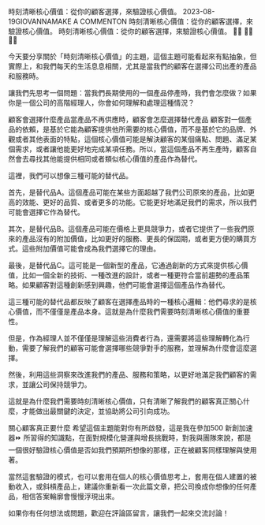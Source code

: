 時刻清晰核心價值：從你的顧客選擇，來驗證核心價值。
2023-08-19GIOVANNAMAKE A COMMENTON 時刻清晰核心價值：從你的顧客選擇，來驗證核心價值。
時刻清晰核心價值：從你的顧客選擇，來驗證核心價值。
👋🏻 👋🏻 👋🏻

今天要分享關於「時刻清晰核心價值」的主題，這個主題可能看起來有點抽象，但實際上，和我們每天的生活息息相關，尤其是當我們的顧客在選擇公司出產的產品和服務時。

讓我們先思考一個問題：當我們長期使用的一個產品停產時，我們會怎麼做？如果你是一個公司的高階經理人，你會如何理解和處理這種情況？

顧客會選擇什麼產品當產品不再供應時，顧客會怎麼選擇替代產品
顧客對一個產品的依賴，是基於它能為顧客提供他所需要的核心價值，而不是基於它的品牌、外觀或者其他表面的特點，這個核心價值可能是解決顧客的某個痛點、問題、滿足某個需求，或者讓他能更好地完成某項任務。所以，當這個產品不再生產時，顧客自然會去尋找其他能提供相同或者類似核心價值的產品作為替代。

這裡，我們可以想像三種可能的替代品。

首先，是替代品A。這個產品可能在某些方面超越了我們公司原來的產品，比如更高的效能、更好的品質、或者更多的功能。它能更好地滿足我們的需求，所以我們可能會選擇它作為替代。

其次，是替代品B。這個產品可能在價格上更具競爭力，或者它提供了一些我們原來的產品沒有的附加價值，比如更好的服務、更長的保固期，或者更方便的購買方式。這些附加價值可能會成為我們選擇它的理由。

最後，是替代品C。這可能是一個新型的產品，它通過創新的方式來提供核心價值，比如一個全新的技術、一種改進的設計，或者一種更符合當前趨勢的產品策略。如果顧客對這種創新感到興趣，他們可能會選擇這個產品作為替代。

這三種可能的替代品都反映了顧客在選擇產品時的一種核心邏輯：他們尋求的是核心價值，而不僅僅是產品本身。這就是為什麼我們需要時刻清晰核心價值的重要性。

但是，作為經理人並不僅僅是理解這些消費者行為，還需要將這些理解轉化為行動，需要了解我們的顧客可能會選擇哪些競爭對手的服務，並理解為什麼會這麼選擇。

然後，利用這些洞察來改進我們的產品、服務和策略，以更好地滿足我們顧客的需求，並讓公司保持競爭力。

這就是為什麼我們需要時刻清晰核心價值，只有清晰了解我們的顧客真正關心什麼，才能做出最關鍵的決定，並協助將公司引向成功。

關心顧客真正要什麼
希望這個主題能對你有所啟發，這是我在參加500 新創加速器⏩ 所習得的知識點，在面對規模化營運與增長挑戰時，對我與團隊來說，都是一個很好驗證核心價值是否如我們預期所想像的那樣，正在被顧客同樣理解與使用著。

當然這套驗證的模式，也可以套用在個人的核心價值思考上，套用在個人建置的被動收入，或斜槓產品上，建議你重新看一次此篇文章，把公司換成你想像的任何產品，相信答案輪廓會慢慢浮現出來。

如果你有任何想法或問題，歡迎在評論區留言，讓我們一起來交流討論！